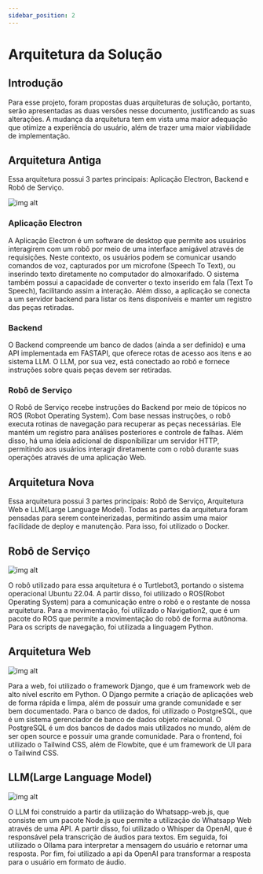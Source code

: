 ```yaml
---
sidebar_position: 2
---
```


# Arquitetura da Solução

## Introdução

Para esse projeto, foram propostas duas arquiteturas de solução, portanto, serão apresentadas as duas versões nesse documento, justificando as suas alterações. A mudança da arquitetura tem em vista uma maior adequação que otimize a experiência do usuário, além de trazer uma maior viabilidade de implementação.

## Arquitetura Antiga

Essa arquitetura possui 3 partes principais: Aplicação Electron, Backend e Robô de Serviço.

![img alt](/img/arquitetura_antiga.png)


### Aplicação Electron

A Aplicação Electron é um software de desktop que permite aos usuários interagirem com um robô por meio de uma interface amigável através de requisições. Neste contexto, os usuários podem se comunicar usando comandos de voz, capturados por um microfone (Speech To Text), ou inserindo texto diretamente no computador do almoxarifado. O sistema também possui a capacidade de converter o texto inserido em fala (Text To Speech), facilitando assim a interação. Além disso, a aplicação se conecta a um servidor backend para listar os itens disponíveis e manter um registro das peças retiradas.

### Backend

O Backend compreende um banco de dados (ainda a ser definido) e uma API implementada em FASTAPI, que oferece rotas de acesso aos itens e ao sistema LLM. O LLM, por sua vez, está conectado ao robô e fornece instruções sobre quais peças devem ser retiradas.

### Robô de Serviço

O Robô de Serviço recebe instruções do Backend por meio de tópicos no ROS (Robot Operating System). Com base nessas instruções, o robô executa rotinas de navegação para recuperar as peças necessárias. Ele mantém um registro para análises posteriores e controle de falhas. Além disso, há uma ideia adicional de disponibilizar um servidor HTTP, permitindo aos usuários interagir diretamente com o robô durante suas operações através de uma aplicação Web.

## Arquitetura Nova

Essa arquitetura possui 3 partes principais: Robô de Serviço, Arquitetura Web e LLM(Large Language Model). Todas as partes da arquitetura foram pensadas para serem conteinerizadas, permitindo assim uma maior facilidade de deploy e manutenção. Para isso, foi utilizado o Docker.

## Robô de Serviço

![img alt](/img/arquitetura_turtlebot.png)

O robô utilizado para essa arquitetura é o Turtlebot3, portando o sistema operacional Ubuntu 22.04. A partir disso, foi utilizado o ROS(Robot Operating System) para a comunicação entre o robô e o restante de nossa arquitetura. Para a movimentação, foi utilizado o Navigation2, que é um pacote do ROS que permite a movimentação do robô de forma autônoma. Para os scripts de navegação, foi utilizada a linguagem Python.

## Arquitetura Web

![img alt](/img/arquitetura_web.png)

Para a web, foi utilizado o framework Django, que é um framework web de alto nível escrito em Python. O Django permite a criação de aplicações web de forma rápida e limpa, além de possuir uma grande comunidade e ser bem documentado. Para o banco de dados, foi utilizado o PostgreSQL, que é um sistema gerenciador de banco de dados objeto relacional. O PostgreSQL é um dos bancos de dados mais utilizados no mundo, além de ser open source e possuir uma grande comunidade. Para o frontend, foi utilizado o Tailwind CSS, além de Flowbite, que é um framework de UI para o Tailwind CSS.

## LLM(Large Language Model)

![img alt](/img/arquitetura_llm.png)

O LLM foi construído a partir da utilização do Whatsapp-web.js, que consiste em um pacote Node.js que permite a utilização do Whatsapp Web através de uma API. A partir disso, foi utilizado o Whisper da OpenAI, que é responsável pela transcrição de áudios para textos. Em seguida, foi utilizado o Ollama para interpretar a mensagem do usuário e retornar uma resposta. Por fim, foi utilizado a api da OpenAI para transformar a resposta para o usuário em formato de áudio.